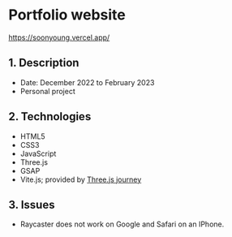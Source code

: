 # Portfolio website
<https://soonyoung.vercel.app/>

## 1. Description
- Date: December 2022 to February 2023
- Personal project

## 2. Technologies

- HTML5
- CSS3
- JavaScript
- Three.js
- GSAP
- Vite.js; provided by [Three.js journey](https://threejs-journey.com/)


## 3. Issues
- Raycaster does not work on Google and Safari on an IPhone.
